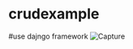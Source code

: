 # crudexample

#use dajngo framework
![Capture](https://user-images.githubusercontent.com/65593381/138011840-4601bcd4-c449-444d-8965-6378884a7c05.PNG)
